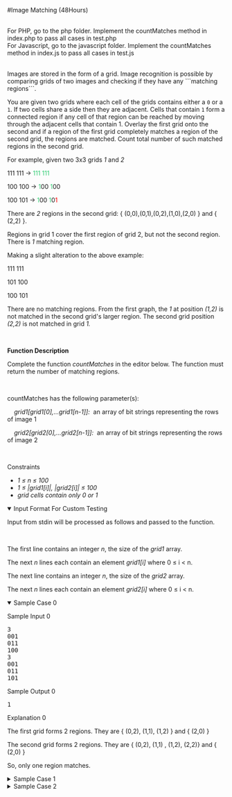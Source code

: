 #Image Matching (48Hours)
<p>
	<br>
	For PHP, go to the php folder. Implement the countMatches method in index.php to pass all cases in test.php
	<br>
	For Javascript, go to the javascript folder. Implement the countMatches method in index.js to pass all cases in test.js
</p>

<br>
Images are stored in the form of a grid. Image recognition is possible by comparing grids of two images and checking if they have any ```matching regions```.

You are given two grids where each cell of the grids contains either a ```0``` or a ```1```. If two cells share a side then they are adjacent. Cells that contain ```1``` form a connected region if any cell of that region can be reached by moving through the adjacent cells that contain 1. 
Overlay the first grid onto the second and if a region of the first grid completely matches a region of the second grid, the regions are matched. Count total number of such matched regions in the second grid.


For example, given two 3x3 grids <em>1</em>&nbsp;and <em>2</em>

111 111 →<span style="color:#2ecc71;"> 111 111</span>

100 100 →<span style="color:#2ecc71;"> 1</span>00 <span style="color:#2ecc71;">1</span>00

<p>100 101 →<span style="color:#2ecc71;"> 1</span>00 <span style="color:#2ecc71;">1</span>0<span style="color:red;">1</span></p>


<p>There are <em>2</em>&nbsp;regions in the second grid: { (0,0),(0,1),(0,2),(1,0),(2,0) } and { (2,2) }.</p>

<p>Regions in grid 1 cover the first region of grid 2, but not the second region. There is <em>1</em>&nbsp;matching region.</p>



<p>Making a slight alteration to the above example:</p>

<p>111 111</p>

<p>101 100</p>

<p>100 101</p>

<p>There are no matching regions. From the first graph, the <em>1</em>&nbsp;at position <em>(1,2) </em>is not matched in the second grid's larger region. The second grid position <em>(2,2) </em>is not matched in grid <em>1.</em></p>

<p>&nbsp;</p>

<p><strong>Function Description </strong></p>

<p>Complete the function <em>countMatches</em> in the editor below. The function must return the number of matching regions.</p>

<p>&nbsp;</p>

<p>countMatches has the following parameter(s):</p>

<p>&nbsp;&nbsp;&nbsp;&nbsp;<em>grid1[grid1[0],...grid1[n-1]]:</em>&nbsp; an array of bit strings representing the rows of image 1</p>

<p>&nbsp;&nbsp;&nbsp;&nbsp;<em>grid2[grid2[0],...grid2[n-1]]:</em>&nbsp; an array of bit strings representing the rows of image 2</p>
<!--
<p class="section-title">Function Description</p>

<p>Complete the function <em>countMatches</em> in the editor below. It has the following parameter(s):</p>

<table class="function-params">
	<tbody>
		<tr>
			<td class="headers">Parameters</td>
			<td class="params-table-cell">
			<table class="params-table">
				<tbody>
					<tr>
						<th>Name</th>
						<th>Type</th>
						<th class="description">Description</th>
					</tr>
					<tr>
						<td class="code">grid1</td>
						<td class="code">String Array</td>
						<td class="left">Grid Data of First Image</td>
					</tr>
					<tr>
						<td class="code">grid2</td>
						<td class="code">String Array</td>
						<td class="left">Grid Data of Second Image</td>
					</tr>
				</tbody>
			</table>
			</td>
		</tr>
		<tr>
			<td class="headers">Return</td>
			<td class="left">The function must return an integer denoting the number of matched regions.</td>
		</tr>
	</tbody>
</table>
-->

<p class="section-title">&nbsp;</p>

<p class="section-title">Constraints</p>

<ul>
	<li><em>1 ≤ n&nbsp;≤ 100</em></li>
	<li><em>1 ≤ |grid1[i]|, |grid2[i]|&nbsp;≤ 100</em></li>
	<li><em>grid cells contain only 0 or 1&nbsp;</em></li>
</ul>
<!--       <StartOfInputFormat> DO NOT REMOVE THIS LINE-->

<details title="Click bar to open/close the example." open=""><summary class="section-title">Input Format For Custom Testing</summary>

<div class="collapsable-details">
<p>Input from stdin will be processed as follows and passed to the function.</p>

<p>&nbsp;</p>

<p>The first line contains an integer <em>n</em>, the size of the <em>grid1</em> array.</p>

<p>The next <em>n</em> lines each contain an element <em>grid1[i]</em> where 0 ≤ i &lt; n.</p>

<p>The next line contains an integer <em>n</em>, the size of the <em>grid2</em> array.</p>

<p>The next <em>n</em> lines each contain an element <em>grid2[i]</em> where 0 ≤ i &lt; n.</p>
<!--
<p>Locked stub code in the editor reads the following input from stdin and passes it to the function:</p>

<p>The first line contains an integer, <em>n</em>, denoting the size of <em>grid1</em> array</p>

<p>Each line <em>i</em> of the <em>n</em> subsequent lines (where <em>0 &le; i &lt; n</em>) contains a string of length <em>m</em> describing <em>grid1<sub>i</sub></em></p>

<p>The next line contains an integer, <em>n</em>, denoting the size of <em>grid2</em> array</p>

<p>Each line <em>i</em> of the <em>n</em> subsequent lines (where<em>0 &le; i &lt; n</em>) contains a string of length <em>m</em> describing <em>grid2<sub>i</sub></em></p>
-->
</div>
</details>
<!--        </StartOfInputFormat> DO NOT REMOVE THIS LINE-->

<details open=""><summary class="section-title">Sample Case 0</summary>

<div class="collapsable-details">
<p class="section-title">Sample Input 0</p>

<pre>3
001
011
100
3
001
011
101</pre>

<p class="section-title">Sample Output 0</p>

<pre>1</pre>

<p class="section-title">Explanation 0</p>

<p>The first grid forms 2 regions. They are { (0,2), (1,1), (1,2) } and { (2,0) }</p>

<p>The second grid forms 2 regions. They are { (0,2), (1,1) , (1,2), (2,2)} and { (2,0) }</p>

<p>So, only one region matches.</p>
</div>
</details>

<details title="Click bar to open/close the example."><summary class="section-title">Sample Case 1</summary>

<div class="collapsable-details">
<p class="section-title">Sample Input 1</p>

<pre>4
0100
1001
0011
0011
4
0101
1001
0011
0011</pre>

<p class="section-title">Sample Output 1</p>

<pre>2</pre>

<p class="section-title">Explanation 1</p>

<p>The first grid forms 3 regions. They are { (0,1) }, { (1,0) } and { (1,3), (2,2), (2,3), (3,2), (3,3) }</p>

<p>The second grid forms 3 regions. They are { (0,1) } , { (1,0) } and { (0,3), (1,3), (2,2), (2,3), (3,2), (3,3) }</p>

<p>So, two regions match.</p>
</div>
</details>

<details title="Click bar to open/close the example."><summary class="section-title">Sample Case 2</summary>

<div class="collapsable-details">
<p class="section-title">Sample Input 2</p>

<pre>4
0010
0111
0100
1111
4
0010
0111
0110
1111</pre>

<p class="section-title">Sample Output 2</p>

<pre>0</pre>

<p class="section-title">Explanation 2</p>

<p>The first grid forms 1 region. It is { (0,2) , (1,1), (1,2), (1,3) , (2,1), (3,0), (3,1), (3,2), (3,3) }</p>

<p>The second grid forms 1 region. It is { (0,2) , (1,1), (1,2), (1,3) , (2,1), (2,2), (3,0), (3,1), (3,2), (3,3) }</p>

<p>So, no regions match.</p>
</div>
</details>
</div>
</div>